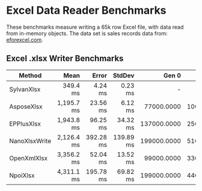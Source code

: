 # Excel Data Reader Benchmarks

These benchmarks measure writing a 65k row Excel file, with data read from in-memory objects.
The data set is sales records data from: [eforexcel.com](https://eforexcel.com/wp/downloads-18-sample-csv-files-data-sets-for-testing-sales/).

## Excel .xlsx Writer Benchmarks

|        Method |       Mean |     Error |    StdDev |       Gen 0 |      Gen 1 |     Gen 2 |     Allocated |
|-------------- |-----------:|----------:|----------:|------------:|-----------:|----------:|--------------:|
|    SylvanXlsx |   349.4 ms |   4.24 ms |   0.23 ms |           - |          - |         - |     174.17 KB |
|    AsposeXlsx | 1,195.7 ms |  23.56 ms |   6.12 ms |  77000.0000 | 10000.0000 | 1000.0000 |  381557.63 KB |
|    EPPlusXlsx | 1,943.8 ms |  96.25 ms |  34.32 ms | 137000.0000 | 25000.0000 | 2000.0000 |  750259.42 KB |
| NanoXlsxWrite | 2,126.4 ms | 392.28 ms | 139.89 ms | 199000.0000 | 51000.0000 | 4000.0000 | 1425397.34 KB |
|   OpenXmlXlsx | 3,356.2 ms |  52.04 ms |  13.52 ms |  99000.0000 | 33000.0000 | 3000.0000 |  689600.41 KB |
|      NpoiXlsx | 4,311.1 ms | 195.78 ms |  69.82 ms | 199000.0000 | 44000.0000 | 5000.0000 | 1249585.01 KB |

